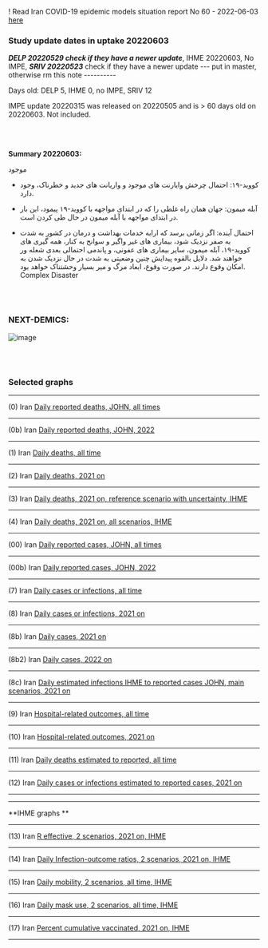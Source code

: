! Read Iran COVID-19 epidemic models situation report No 60 - 2022-06-03 [here](https://github.com/pourmalek/covir2/blob/main/situation%20reports/60%20Iran%20COVID-19%20epidemic%20models%20situation%20report%20No%2060%20–%202022-06-03.pdf)

### Study update dates in uptake 20220603  

**_DELP 20220529 check if they have a newer update_**, IHME 20220603, No IMPE, **_SRIV 20220523_** check if they have a newer update --- put in master, otherwise rm this note ----------

Days old: DELP 5, IHME 0, no IMPE, SRIV 12

IMPE update 20220315 was released on 20220505 and is > 60 days old on 20220603. Not included. 


<br/><br/> 

**Summary 20220603:**

<div dir="rtr"> 

 موجود

* کووید-۱۹: احتمال چرخش وایارنت های موجود و واریانت های جدید و خطرناک، وجود دارد. 

* آبله میمون: جهان همان راه غلطی را که در ابتدای مواجهه با کووید-۱۹ پیمود، این بار در ابتدای مواجهه با آبله میمون در حال طی کردن است.

* احتمال آینده: اگر زمانی برسد که ارایه خدمات بهداشت و درمان در کشور به شدت به صفر نزدیک شود، بیماری های غیر واگیر و سوانح به کنار، همه گیری های کووید-۱۹، آبله میمون،‌ سایر بیماری های عفونی، و پاندمی احتمالی بعدی شعله ور خواهند شد. دلایل بالقوه پیدایش چنین وضعیتی به شدت در حال نزدیک شدن به امکان وقوع دارند. در صورت وقوع، ابعاد مرگ و میر بسیار وحشتناک خواهد بود. Complex Disaster


 <div dir="ltr">
 
 <br/><br/> 
 
 

### NEXT-DEMICS:

![image](https://user-images.githubusercontent.com/30849720/169628386-96b6066b-c52c-48c8-b3c2-5789174025c7.png)


<br/><br/> 


### Selected graphs

****

(0) Iran [Daily reported deaths, JOHN, all times](https://github.com/pourmalek/covir2/blob/main/20220603/output/graph%201%20COVID-19%20daily%20deaths%2C%20Iran%2C%20Johns%20Hopkins.pdf)

 
****

(0b) Iran [Daily reported deaths, JOHN, 2022](https://github.com/pourmalek/covir2/blob/main/20220603/output/graph%203%20COVID-19%20daily%20deaths%2C%20Iran%2C%20Johns%20Hopkins%2C%202022%20on.pdf)

 
****

(1) Iran [Daily deaths, all time](https://github.com/pourmalek/covir2/blob/main/20220603/output/graph%2011%20COVID-19%20daily%20deaths%2C%20Iran%2C%20reference%20scenarios%2C%20all%20time.pdf)

 
****

(2) Iran [Daily deaths, 2021 on](https://github.com/pourmalek/covir2/blob/main/20220603/output/graph%2012%20COVID-19%20daily%20deaths%2C%20Iran%2C%20reference%20scenarios.pdf)

  
****

(3) Iran [Daily deaths, 2021 on, reference scenario with uncertainty, IHME](https://github.com/pourmalek/covir2/blob/main/20220603/output/graph%2014%20COVID-19%20daily%20deaths%2C%20Iran%2C%20reference%20scenario%20with%20uncertainty%2C%20IHME.pdf)

 
****

(4) Iran [Daily deaths, 2021 on, all scenarios, IHME](https://github.com/pourmalek/covir2/blob/main/20220603/output/graph%2015%20COVID-19%20daily%20deaths%2C%20Iran%2C%20all%20scenarios%2C%20IHME.pdf)

 
****

(00) Iran [Daily reported cases, JOHN, all times](https://github.com/pourmalek/covir2/blob/main/20220603/output/graph%202%20COVID-19%20daily%20cases%2C%20Iran%2C%20Johns%20Hopkins.pdf)

 
****

(00b) Iran [Daily reported cases, JOHN, 2022](https://github.com/pourmalek/covir2/blob/main/20220603/output/graph%204%20COVID-19%20daily%20cases%2C%20Iran%2C%20Johns%20Hopkins%2C%202022%20on.pdf)

 
****

(7) Iran [Daily cases or infections, all time](https://github.com/pourmalek/covir2/blob/main/20220603/output/graph%2021%20COVID-19%20daily%20cases%2C%20Iran%2C%20reference%20scenarios%2C%20all%20time.pdf)

 
****

(8) Iran [Daily cases or infections, 2021 on](https://github.com/pourmalek/covir2/blob/main/20220603/output/graph%2022%20COVID-19%20daily%20cases%2C%20Iran%2C%20reference%20scenarios.pdf)

  
****

(8b) Iran [Daily cases, 2021 on](https://github.com/pourmalek/covir2/blob/main/20220603/output/graph%2022b%20COVID-19%20daily%20cases%2C%20Iran%2C%20reference%20scenarios.pdf)

  
****

(8b2) Iran [Daily cases, 2022 on](https://github.com/pourmalek/covir2/blob/main/20220603/output/graph%2022b2%20COVID-19%20daily%20cases%2C%20Iran%2C%20reference%20scenarios.pdf)

 
****

(8c) Iran [Daily estimated infections IHME to reported cases JOHN, main scenarios, 2021 on](https://github.com/pourmalek/covir2/blob/main/20220603/output/graph%2029%20C19%20daily%20estimated%20infections%20to%20reported%20cases%2C%20Iran%2C%20reference%20scenarios%202021.pdf)

  
****

(9) Iran [Hospital-related outcomes, all time](https://github.com/pourmalek/covir2/blob/main/20220603/output/graph%2071a%20COVID-19%20hospital-related%20outcomes%2C%20all%20time.pdf)

 
****

(10) Iran [Hospital-related outcomes, 2021 on](https://github.com/pourmalek/covir2/blob/main/20220603/output/graph%2072%20COVID-19%20hospital-related%20outcomes%2C%20wo%20extremes%2C%202021.pdf)

  
****

(11) Iran [Daily deaths estimated to reported, all time](https://github.com/pourmalek/covir2/blob/main/20220603/output/graph%2091%20COVID-19%20daily%20deaths%20estimated%20to%20reported%2C%20Iran%2C%20reference%20scenarios%2C%20all%20time.pdf)

  
****

(12) Iran [Daily cases or infections estimated to reported cases, 2021 on](https://github.com/pourmalek/covir2/blob/main/20220603/output/graph%2094%20COVID-19%20daily%20cases%20estimated%20to%20reported%2C%20Iran%2C%20reference%20scenarios.pdf) 

  
****
****

**IHME graphs **

****

(13) Iran [R effective, 2 scenarios, 2021 on, IHME](https://github.com/pourmalek/covir2/blob/main/20220603/output/graph%20101%20COVID-19%20R%20effective%2C%20Iran%2C%202%20scenarios%2001jun2021%20on.pdf)

 
****

(14) Iran [Daily Infection-outcome ratios, 2 scenarios, 2021 on, IHME](https://github.com/pourmalek/covir2/blob/main/20220603/output/graph%20102%20COVID-19%20daily%20Infection%20outcomes%20ratios%2C%20Iran%202%20scenarios%2C%20IHME.pdf)

 
****

(15) Iran [Daily mobility, 2 scenarios, all time, IHME](https://github.com/pourmalek/covir2/blob/main/20220603/output/graph%20103%20COVID-19%20daily%20mobility%2C%20Iran%2C%202%20scenarios%20IHME.pdf)

 
****

(16) Iran [Daily mask use, 2 scenarios, all time, IHME](https://github.com/pourmalek/covir2/blob/main/20220603/output/graph%20104%20COVID-19%20daily%20mask_use%2C%20Iran%2C%202%20scenarios%20IHME.pdf)

 
****

(17) Iran [Percent cumulative vaccinated, 2021 on, IHME](https://github.com/pourmalek/covir2/blob/main/20220603/output/graph%20105%20COVID-19%20cumulative%20vaccinated%20percent%2C%20Iran%20IHME.pdf)

 
****



